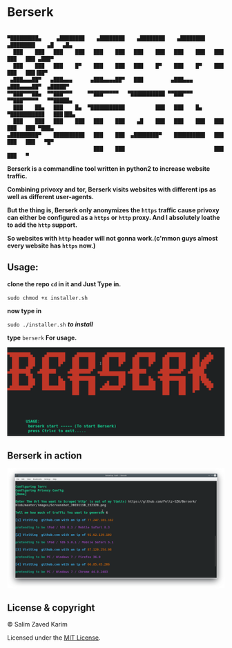 # Berserk

````ascii

▀█████████▄     ▄████████    ▄████████    ▄████████    ▄████████    ▄████████    ▄█   ▄█▄ 
  ███    ███   ███    ███   ███    ███   ███    ███   ███    ███   ███    ███   ███ ▄███▀ 
  ███    ███   ███    █▀    ███    ███   ███    █▀    ███    █▀    ███    ███   ███▐██▀   
 ▄███▄▄▄██▀   ▄███▄▄▄      ▄███▄▄▄▄██▀   ███         ▄███▄▄▄      ▄███▄▄▄▄██▀  ▄█████▀    
▀▀███▀▀▀██▄  ▀▀███▀▀▀     ▀▀███▀▀▀▀▀   ▀███████████ ▀▀███▀▀▀     ▀▀███▀▀▀▀▀   ▀▀█████▄    
  ███    ██▄   ███    █▄  ▀███████████          ███   ███    █▄  ▀███████████   ███▐██▄   
  ███    ███   ███    ███   ███    ███    ▄█    ███   ███    ███   ███    ███   ███ ▀███▄ 
▄█████████▀    ██████████   ███    ███  ▄████████▀    ██████████   ███    ███   ███   ▀█▀ 
                            ███    ███                             ███    ███   ▀         
````

**Berserk is a commandline tool written in python2 to increase website traffic.**

**Combining privoxy and tor, Berserk visits websites with different ips as well as different user-agents.**

**But the thing is, Berserk only anonymizes the ``https`` traffic cause privoxy can either be configured as a ``https`` or ``http`` proxy.  And I absolutely loathe to add the ``http`` support.**

**So websites with ``http`` header will not gonna work.(c'mmon guys almost every website has ``https`` now.)**

## Usage:

**clone the repo ``cd`` in it and Just Type in.**

``sudo chmod +x installer.sh``

**now type in**

``sudo ./installer.sh`` ***to install***

**type** ``berserk`` **For usage.**

<img src="images/output.png" />


## Berserk in action

<img src="images/Screenshot_20191110_234424.png" />

 

## License & copyright
 
© Salim Zaved Karim
 
Licensed under the [MIT License](https://github.com/Feliz-SZK/Berserk/blob/master/LICENSE).
 
